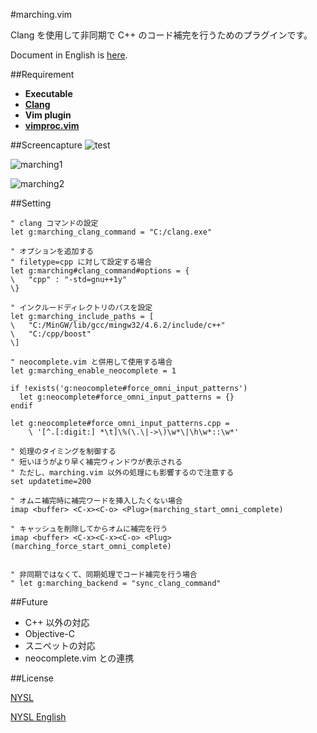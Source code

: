 #marching.vim

Clang を使用して非同期で C++ のコード補完を行うためのプラグインです。

Document in English is [here](https://github.com/osyo-manga/vim-marching/blob/master/doc/marching.txt).

##Requirement

* __Executable__
 * __[Clang](http://clang.llvm.org/)__
* __Vim plugin__
 * __[vimproc.vim](https://github.com/Shougo/vimproc.vim)__


##Screencapture
![test](https://f.cloud.github.com/assets/214488/1419479/bf4c31d6-3fcc-11e3-97fb-928f8006691e.gif)

![marching1](https://f.cloud.github.com/assets/214488/1320244/ff09818e-334c-11e3-8569-075f31b50984.gif)


![marching2](https://f.cloud.github.com/assets/214488/1320247/0d6e8e5e-334d-11e3-9a62-3b586a247144.gif)


##Setting
```vim
" clang コマンドの設定
let g:marching_clang_command = "C:/clang.exe"

" オプションを追加する
" filetype=cpp に対して設定する場合
let g:marching#clang_command#options = {
\	"cpp" : "-std=gnu++1y"
\}

" インクルードディレクトリのパスを設定
let g:marching_include_paths = [
\	"C:/MinGW/lib/gcc/mingw32/4.6.2/include/c++"
\	"C:/cpp/boost"
\]

" neocomplete.vim と併用して使用する場合
let g:marching_enable_neocomplete = 1

if !exists('g:neocomplete#force_omni_input_patterns')
  let g:neocomplete#force_omni_input_patterns = {}
endif

let g:neocomplete#force_omni_input_patterns.cpp =
	\ '[^.[:digit:] *\t]\%(\.\|->\)\w*\|\h\w*::\w*'

" 処理のタイミングを制御する
" 短いほうがより早く補完ウィンドウが表示される
" ただし、marching.vim 以外の処理にも影響するので注意する
set updatetime=200

" オムニ補完時に補完ワードを挿入したくない場合
imap <buffer> <C-x><C-o> <Plug>(marching_start_omni_complete)

" キャッシュを削除してからオムに補完を行う
imap <buffer> <C-x><C-x><C-o> <Plug>(marching_force_start_omni_complete)


" 非同期ではなくて、同期処理でコード補完を行う場合
" let g:marching_backend = "sync_clang_command"
```


##Future

* C++ 以外の対応
 * Objective-C
* スニペットの対応
* neocomplete.vim との連携


##License

[NYSL](http://www.kmonos.net/nysl/)

[NYSL English](http://www.kmonos.net/nysl/index.en.html)


